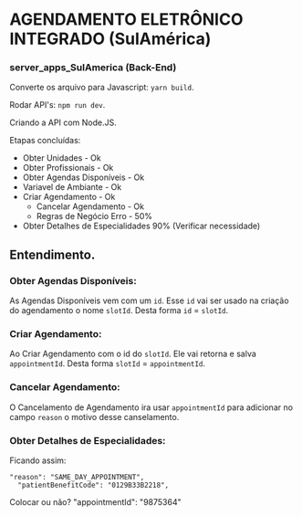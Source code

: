 # AGENDAMENTO ELETRÔNICO INTEGRADO (SulAmérica)
### server_apps_SulAmerica (Back-End)

Converte os arquivo para Javascript: ```yarn build```.

Rodar API's: ```npm run dev```.

Criando a API com Node.JS.

Etapas concluídas:

- Obter Unidades - Ok
- Obter Profissionais - Ok
- Obter Agendas Disponíveis - Ok
- Variavel de Ambiante - Ok
- Criar Agendamento - Ok
  - Cancelar Agendamento - Ok
  - Regras de Negócio Erro - 50% 
- Obter Detalhes de Especialidades 90% (Verificar necessidade)
  

## Entendimento.
  ### Obter Agendas Disponíveis:
  As Agendas Disponíveis vem com um `id`.
  Esse `id` vai ser usado na criação do agendamento o nome `slotId`.
  Desta forma `id` = `slotId`.

  ### Criar Agendamento:
  Ao Criar Agendamento com o id do `slotId`.
  Ele vai retorna e salva `appointmentId`. 
  Desta forma `slotId` = `appointmentId`.

  ### Cancelar Agendamento:
  O Cancelamento de Agendamento ira usar `appointmentId` para adicionar no campo `reason` o motivo desse canselamento.
  
  ### Obter Detalhes de Especialidades:
  Ficando assim:
  ```
  "reason": "SAME_DAY_APPOINTMENT",
	"patientBenefitCode": "0129B33B2218",
  ```

  Colocar ou não?
  "appointmentId": "9875364"

